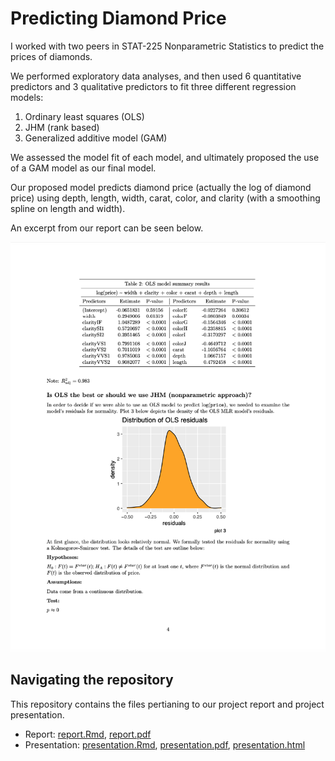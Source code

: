 # Predicting Diamond Price

I worked with two peers in STAT-225 Nonparametric Statistics to predict the prices of diamonds.  

We performed exploratory data analyses, and then used 6 quantitative predictors and 3 qualitative predictors to fit three different regression models: 

1) Ordinary least squares (OLS)
2) JHM (rank based)
3) Generalized additive model (GAM)

We assessed the model fit of each model, and ultimately proposed the use of a GAM model as our final model.  

Our proposed model predicts diamond price (actually the log of diamond price) using depth, length, width, carat, color, and clarity (with a smoothing spline on length and width). 

An excerpt from our report can be seen below.

![](README-images/report-preview.png)

## Navigating the repository

This repository contains the files pertianing to our project report and project presentation. 

  - Report: [report.Rmd](https://github.com/nfrontero20/predicting-diamond-price/blob/master/report.Rmd), [report.pdf](https://github.com/nfrontero20/predicting-diamond-price/blob/master/report.pdf)
  - Presentation: [presentation.Rmd](https://github.com/nfrontero20/predicting-diamond-price/blob/master/presentation.Rmd), [presentation.pdf](https://github.com/nfrontero20/predicting-diamond-price/blob/master/presentation.pdf), [presentation.html](https://github.com/nfrontero20/predicting-diamond-price/blob/master/presentation.html)
  
